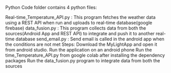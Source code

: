 Python Code folder contains 4 python files:

Real-time_Temperature_API.py : This program fetches the weather data using a REST API when run and uploads to real-time database(google firebase)
data_fusion.py : This program collects data from both the sources(Android App and REST API) to integrate and push it to another real-time database
send_email.py : Send email is called in the android app when the conditions are not met Steps:
Download the MyLightApp and open it from android studio.
Run the application on an android phone
Run the time_Temperature_API.py from google colab after installing the dependency packages
Run the data_fusion.py program to integrate data from both the sources
